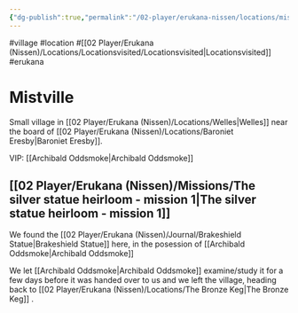 ```yaml
---
{"dg-publish":true,"permalink":"/02-player/erukana-nissen/locations/mistville/","tags":["Locationsvisited"]}
---
```


#village #location #[[02 Player/Erukana (Nissen)/Locations/Locationsvisited/Locationsvisited\|Locationsvisited]] #erukana 

# Mistville 
Small village in [[02 Player/Erukana (Nissen)/Locations/Welles\|Welles]] near the board of [[02 Player/Erukana (Nissen)/Locations/Baroniet Eresby\|Baroniet Eresby]].

VIP: [[Archibald Oddsmoke\|Archibald Oddsmoke]] 

## [[02 Player/Erukana (Nissen)/Missions/The silver statue heirloom - mission 1\|The silver statue heirloom - mission 1]]
We found the [[02 Player/Erukana (Nissen)/Journal/Brakeshield Statue\|Brakeshield Statue]] here, in the posession of [[Archibald Oddsmoke\|Archibald Oddsmoke]] 

We let [[Archibald Oddsmoke\|Archibald Oddsmoke]] examine/study it for a few days before it was handed over to us and we left the village, heading back to [[02 Player/Erukana (Nissen)/Locations/The Bronze Keg\|The Bronze Keg]] .